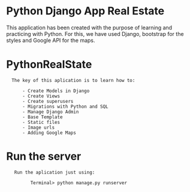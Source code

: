 # Python Django App Real Estate
This application has been created with the purpose of learning and practicing with Python. For this, we have used Django, bootstrap for the styles and Google API for the maps.

# PythonRealState
      
      The key of this aplication is to learn how to:
      
          - Create Models in Django
          - Create Views
          - Create superusers
          - Migrations with Python and SQL
          - Manage Django Admin
          - Base Template
          - Static files
          - Image urls
          - Adding Google Maps
          
 # Run the server
 
       Run the aplication just using:
       
             Terminal> python manage.py runserver
